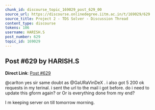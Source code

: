```yaml
---
chunk_id: discourse_topic_169029_post_629_00
source_url: https://discourse.onlinedegree.iitm.ac.in/t/169029/629
source_title: Project 2 - TDS Solver - Discussion Thread
content_type: discourse
tokens: 106
username: HARISH.S
post_number: 629
topic_id: 169029
---
```


## Post #629 by HARISH.S

**Direct Link**: [Post #629](https://discourse.onlinedegree.iitm.ac.in/t/169029/629)

@carlton yes sir same doubt as @GaURaVinDeX . i also got 5 200 ok requests in my terinal. i sent the url to the mail i got before. do i need to update this gform again? or Or is everything done from my end?

I m keeping server on till tomorrow morning.
